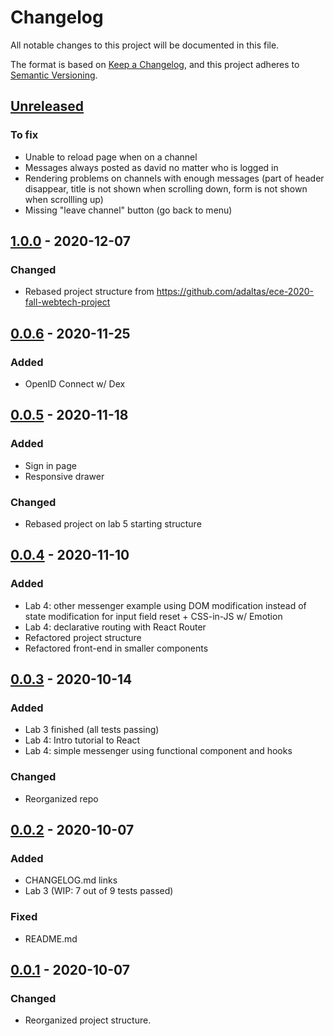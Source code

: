 # Changelog

All notable changes to this project will be documented in this file.

The format is based on [Keep a Changelog](https://keepachangelog.com/en/1.0.0/),
and this project adheres to [Semantic Versioning](https://semver.org/spec/v2.0.0.html).


## [Unreleased](https://github.com/benzinho75/node-messenger/compare/v1.0.0...HEAD)

### To fix

- Unable to reload page when on a channel
- Messages always posted as david no matter who is logged in
- Rendering problems on channels with enough messages (part of header disappear, title is not shown when scrolling down, form is not shown when scrollling up)
- Missing "leave channel" button (go back to menu)


## [1.0.0](https://github.com/benzinho75/node-messenger/compare/v0.0.6...v1.0.0) - 2020-12-07

### Changed

- Rebased project structure from https://github.com/adaltas/ece-2020-fall-webtech-project

## [0.0.6](https://github.com/benzinho75/node-messenger/compare/v0.0.5...v0.0.6) - 2020-11-25

### Added

- OpenID Connect w/ Dex


## [0.0.5](https://github.com/benzinho75/node-messenger/compare/v0.0.4...v0.0.5) - 2020-11-18

### Added

- Sign in page
- Responsive drawer

### Changed

- Rebased project on lab 5 starting structure


## [0.0.4](https://github.com/benzinho75/node-messenger/compare/v0.0.3...v0.0.4) - 2020-11-10

### Added
- Lab 4: other messenger example using DOM modification instead of state modification for input field reset + CSS-in-JS w/ Emotion
- Lab 4: declarative routing with React Router
- Refactored project structure
- Refactored front-end in smaller components

## [0.0.3](https://github.com/benzinho75/node-messenger/compare/v0.0.2...v0.0.3) - 2020-10-14

### Added
- Lab 3 finished (all tests passing)
- Lab 4: Intro tutorial to React
- Lab 4: simple messenger using functional component and hooks

### Changed
- Reorganized repo


## [0.0.2](https://github.com/benzinho75/node-messenger/compare/v0.0.1...v0.0.2) - 2020-10-07

### Added
- CHANGELOG.md links
- Lab 3 (WIP: 7 out of 9 tests passed)

### Fixed
- README.md


## [0.0.1](https://github.com/benzinho75/node-messenger/releases/tag/v0.0.1) - 2020-10-07

### Changed
- Reorganized project structure.

